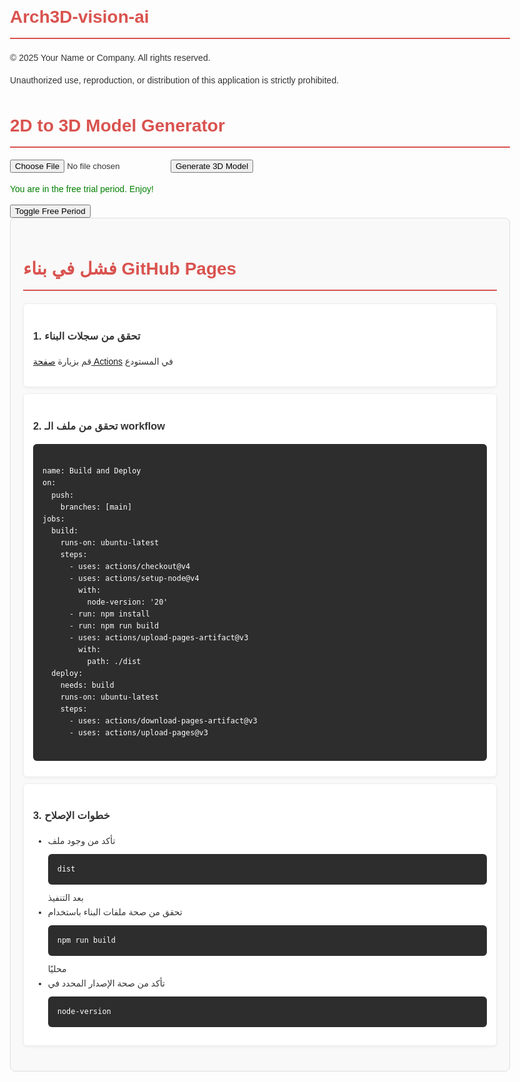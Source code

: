 # Arch3D-vision-ai
<footer>
    <p>© 2025 Your Name or Company. All rights reserved.</p>
    <p>Unauthorized use, reproduction, or distribution of this application is strictly prohibited.</p>
</footer>

<!-- Add external libraries -->
<script src="https://cdn.jsdelivr.net/npm/axios/dist/axios.min.js"></script>
<script src="https://cdn.jsdelivr.net/npm/lodash/lodash.min.js"></script>

<script>
    let isFreePeriod = true; // Control the free period

    async function generate3DModel() {
        const fileInput = document.getElementById('uploadInput');
        const outputDiv = document.getElementById('output');
        const subscriptionDiv = document.getElementById('subscription');
        const loadingDiv = document.getElementById('loading');
        outputDiv.innerHTML = ''; // Clear previous output
        loadingDiv.style.display = 'block'; // Show loading indicator

        // Check if free period is still active
        if (!isFreePeriod) {
            loadingDiv.style.display = 'none'; // Hide loading indicator
            subscriptionDiv.innerHTML = '<p style="color: red;">The free trial has ended. Please subscribe to continue using the service.</p>';
            return;
        }

        if (!fileInput.files.length) {
            loadingDiv.style.display = 'none'; // Hide loading indicator
            alert('Please upload a 2D architectural drawing.');
            return;
        }

        const file = fileInput.files[0];

        // Check file type
        if (!file.type.startsWith('image/')) {
            loadingDiv.style.display = 'none'; // Hide loading indicator
            alert('Please upload a valid image file.');
            return;
        }

        const formData = new FormData();
        formData.append('file', file);

        try {
            // Simulate sending the file to a backend AI service
            const response = await axios.post('https://your-backend-api.com/generate-3d-model', formData, {
                headers: {
                    'Content-Type': 'multipart/form-data'
                }
            });

            const result = response.data;

            if (_.has(result, 'modelUrl')) {
                outputDiv.innerHTML = `
                    <p>Your 3D model has been successfully generated.</p>
                    <iframe src="${result.modelUrl}" width="600" height="400" style="border:none;"></iframe>
                `;
            } else {
                outputDiv.innerHTML = `<p>Error: Unable to generate the 3D model. Please try again.</p>`;
            }
        } catch (error) {
            console.error('Error:', error);
            if (error.code === 'ERR_NETWORK') {
                outputDiv.innerHTML = `<p style="color: red;">Network Error: Unable to connect to the server. Please check your internet connection and try again.</p>`;
            } else if (error.response) {
                // Server responded with a status code outside the 2xx range
                outputDiv.innerHTML = `<p style="color: red;">Server Error: ${error.response.status} - ${error.response.statusText}</p>`;
            } else {
                outputDiv.innerHTML = `<p style="color: red;">An unexpected error occurred: ${error.message}</p>`;
            }
        } finally {
            loadingDiv.style.display = 'none'; // Hide loading indicator
        }
    }

    // Function to toggle free period for demonstration purposes
    function toggleFreePeriod() {
        isFreePeriod = !isFreePeriod;
        const subscriptionDiv = document.getElementById('subscription');
        if (!isFreePeriod) {
            subscriptionDiv.innerHTML = '<p style="color: red;">The free trial has ended. Please subscribe to continue using the service.</p>';
        } else {
            subscriptionDiv.innerHTML = '<p style="color: green;">You are in the free trial period. Enjoy!</p>';
        }
    }
</script>

<!-- HTML structure -->
<div id="app">
    <h1>2D to 3D Model Generator</h1>
    <input type="file" id="uploadInput" accept="image/*">
    <button onclick="generate3DModel()">Generate 3D Model</button>
    <div id="loading" style="display: none;">
        <p>Processing your 2D drawing... <img src="https://i.imgur.com/kOn7HJt.gif" alt="Loading" width="20"></p>
    </div>
    <div id="output"></div>
    <div id="subscription">
        <p style="color: green;">You are in the free trial period. Enjoy!</p>
    </div>
    <!-- Button to toggle free period (for demo purposes) -->
    <button onclick="toggleFreePeriod()">Toggle Free Period</button>
</div>
<!DOCTYPE html>
<html lang="ar">
<head>
    <meta charset="UTF-8">
    <meta name="viewport" content="width=device-width, initial-scale=1.0">
    <title>GitHub Pages Build Error</title>
    <style>
        body {
            font-family: Arial, sans-serif;
            max-width: 800px;
            margin: 2rem auto;
            padding: 0 20px;
            line-height: 1.6;
            color: #333;
        }
        .container {
            background: #f9f9f9;
            border: 1px solid #ddd;
            border-radius: 8px;
            padding: 20px;
        }
        h1 {
            color: #d9534f;
            border-bottom: 2px solid #d9534f;
            padding-bottom: 10px;
        }
        .workflow-steps {
            margin: 20px 0;
        }
        .step {
            background: #fff;
            border: 1px solid #eee;
            border-radius: 6px;
            padding: 15px;
            margin: 10px 0;
            box-shadow: 0 2px 4px rgba(0,0,0,0.05);
        }
        code {
            display: block;
            background: #2d2d2d;
            color: #fff;
            padding: 15px;
            border-radius: 6px;
            margin: 10px 0;
        }
    </style>
</head>
<body>
    <div class="container">
        <h1>فشل في بناء GitHub Pages</h1>
        <div class="workflow-steps">
            <div class="step">
                <h3>1. تحقق من سجلات البناء</h3>
                <p>قم بزيارة <a href="https://github.com/Saly78793/Arch3D-vision-ai/actions" target="_blank">صفحة Actions</a> في المستودع</p>
            </div>
            <div class="step">
                <h3>2. تحقق من ملف الـ workflow</h3>
                <code>
name: Build and Deploy
on:
  push:
    branches: [main]
jobs:
  build:
    runs-on: ubuntu-latest
    steps:
      - uses: actions/checkout@v4
      - uses: actions/setup-node@v4
        with:
          node-version: '20'
      - run: npm install
      - run: npm run build
      - uses: actions/upload-pages-artifact@v3
        with:
          path: ./dist
  deploy:
    needs: build
    runs-on: ubuntu-latest
    steps:
      - uses: actions/download-pages-artifact@v3
      - uses: actions/upload-pages@v3
                </code>
            </div>
            <div class="step">
                <h3>3. خطوات الإصلاح</h3>
                <ul>
                    <li>تأكد من وجود ملف <code>dist</code> بعد التنفيذ</li>
                    <li>تحقق من صحة ملفات البناء باستخدام <code>npm run build</code> محليًا</li>
                    <li>تأكد من صحة الإصدار المحدد في <code>node-version</code></li>
                </ul>
            </div>
        </div>
    </div>
</body>
</html> 
